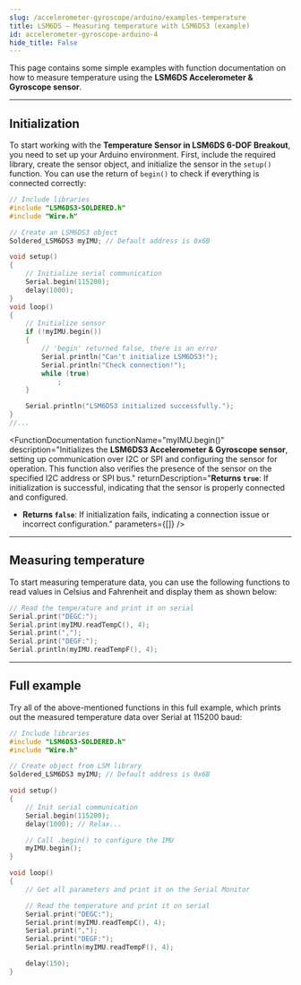 ```yaml
---
slug: /accelerometer-gyroscope/arduino/examples-temperature 
title: LSM6DS – Measuring temperature with LSM6DS3 (example)
id: accelerometer-gyroscope-arduino-4 
hide_title: False
---
```


This page contains some simple examples with function documentation on how to measure temperature using the **LSM6DS Accelerometer & Gyroscope sensor**.

---

## Initialization

To start working with the **Temperature Sensor in LSM6DS 6-DOF Breakout**, you need to set up your Arduino environment. First, include the required library, create the sensor object, and initialize the sensor in the `setup()` function. You can use the return of `begin()` to check if everything is connected correctly:

```cpp
// Include libraries
#include "LSM6DS3-SOLDERED.h"
#include "Wire.h"

// Create an LSM6DS3 object
Soldered_LSM6DS3 myIMU; // Default address is 0x6B

void setup()
{
    // Initialize serial communication
    Serial.begin(115200);
    delay(1000); 
}
void loop()
{
    // Initialize sensor
    if (!myIMU.begin())
    {
        // 'begin' returned false, there is an error
        Serial.println("Can't initialize LSM6DS3!");
        Serial.println("Check connection!");
        while (true)
            ;
    }

    Serial.println("LSM6DS3 initialized successfully.");
}
//...
```

<FunctionDocumentation
  functionName="myIMU.begin()"
  description="Initializes the **LSM6DS3 Accelerometer & Gyroscope sensor**, setting up communication over I2C or SPI and configuring the sensor for operation. This function also verifies the presence of the sensor on the specified I2C address or SPI bus."
  returnDescription="**Returns `true`**: If initialization is successful, indicating that the sensor is properly connected and configured.
- **Returns `false`**: If initialization fails, indicating a connection issue or incorrect configuration."
  parameters={[]}
/>

---

## Measuring temperature

To start measuring temperature data, you can use the following functions to read values in Celsius and Fahrenheit and display them as shown below:

```cpp
// Read the temperature and print it on serial
Serial.print("DEGC:");
Serial.print(myIMU.readTempC(), 4);
Serial.print(",");
Serial.print("DEGF:");
Serial.println(myIMU.readTempF(), 4);
```

<FunctionDocumentation
  functionName="myIMU.readTemp*()"
  description="Reads the temperature value from the LSM6DS3 sensor in Celsius (`readTempC`) or Fahrenheit (`readTempF`)."
  returnDescription="Returns a floating-point number representing the temperature in degrees Celsius or Fahrenheit."
  parameters={[]}
/>

---

## Full example

Try all of the above-mentioned functions in this full example, which prints out the measured temperature data over Serial at 115200 baud:

```cpp
// Include libraries
#include "LSM6DS3-SOLDERED.h"
#include "Wire.h"

// Create object from LSM library
Soldered_LSM6DS3 myIMU; // Default address is 0x6B

void setup()
{
    // Init serial communication
    Serial.begin(115200);
    delay(1000); // Relax...

    // Call .begin() to configure the IMU
    myIMU.begin();
}

void loop()
{
    // Get all parameters and print it on the Serial Monitor

    // Read the temperature and print it on serial
    Serial.print("DEGC:");
    Serial.print(myIMU.readTempC(), 4);
    Serial.print(",");
    Serial.print("DEGF:");
    Serial.println(myIMU.readTempF(), 4);

    delay(150);
}
```
<QuickLink 
  title="minimalistExample.ino" 
  description="Most basic example of use. Example using the LSM6DS3 with basic settings"
  url="https://github.com/SolderedElectronics/Soldered-LSM6DS3-Arduino-Library/blob/main/examples/MinimalistExample/MinimalistExample.ino" 
/>